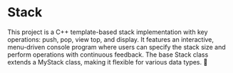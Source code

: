 # Stack
This project is a C++ template-based stack implementation with key operations: push, pop, view top, and display. It features an interactive, menu-driven console program where users can specify the stack size and perform operations with continuous feedback. The base Stack class extends a MyStack class, making it flexible for various data types. 🚀
